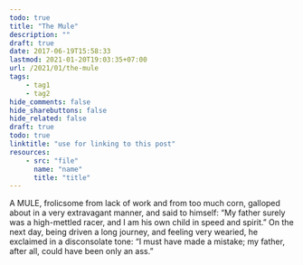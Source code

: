 ```yaml
---
todo: true
title: "The Mule"
description: ""
draft: true
date: 2017-06-19T15:58:33
lastmod: 2021-01-20T19:03:35+07:00
url: /2021/01/the-mule
tags:
    - tag1
    - tag2
hide_comments: false
hide_sharebuttons: false
hide_related: false
draft: true
todo: true
linktitle: "use for linking to this post"
resources:
    - src: "file"
      name: "name"
      title: "title"
---
```

A MULE, frolicsome from lack of work and from too much corn, galloped about in a very extravagant manner, and said to himself: “My father surely was a high-mettled racer, and I am his own child in speed and spirit.” On the next day, being driven a long journey, and feeling very wearied, he exclaimed in a disconsolate tone: “I must have made a mistake; my father, after all, could have been only an ass.”

